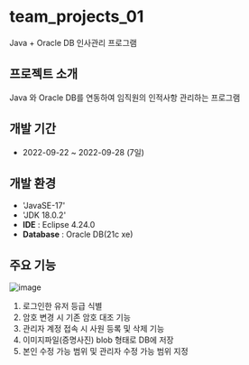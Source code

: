 # team_projects_01
Java + Oracle DB 인사관리 프로그램

## 프로젝트 소개
Java 와 Oracle DB를 연동하여 임직원의 인적사항 관리하는 프로그램

## 개발 기간
- 2022-09-22 ~ 2022-09-28 (7일)

## 개발 환경
- 'JavaSE-17'
- 'JDK 18.0.2'
- **IDE** : Eclipse 4.24.0
- **Database** : Oracle DB(21c xe)

## 주요 기능
![image](https://user-images.githubusercontent.com/77003178/212583610-f0417861-051f-4525-9b65-5d243a9d3e5a.png)
1.	로그인한 유저 등급 식별
2.	암호 변경 시 기존 암호 대조 기능
3.	관리자 계정 접속 시 사원 등록 및 삭제 기능
4.	이미지파일(증명사진) blob 형태로 DB에 저장
5.	본인 수정 가능 범위 및 관리자 수정 가능 범위 지정

